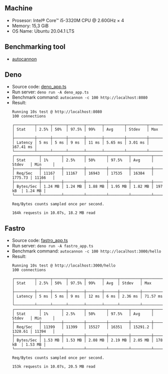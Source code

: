 ## Machine
- Prosesor: Intel® Core™ i5-3320M CPU @ 2.60GHz × 4
- Memory: 15,3 GiB 
- OS Name: Ubuntu 20.04.1 LTS

## Benchmarking tool
- [autocannon](https://www.npmjs.com/package/autocannon)

## Deno
- Source code: [deno_app.ts](deno_app.ts)
- Run server: `deno run -A deno_app.ts`
- Benchmark command: `autocannon -c 100 http://localhost:8080`
- Result:
    ```
    Running 10s test @ http://localhost:8080
    100 connections

    ┌─────────┬──────┬──────┬───────┬───────┬─────────┬─────────┬───────────┐
    │ Stat    │ 2.5% │ 50%  │ 97.5% │ 99%   │ Avg     │ Stdev   │ Max       │
    ├─────────┼──────┼──────┼───────┼───────┼─────────┼─────────┼───────────┤
    │ Latency │ 5 ms │ 5 ms │ 9 ms  │ 11 ms │ 5.65 ms │ 3.01 ms │ 167.41 ms │
    └─────────┴──────┴──────┴───────┴───────┴─────────┴─────────┴───────────┘
    ┌───────────┬─────────┬─────────┬─────────┬─────────┬─────────┬─────────┬─────────┐
    │ Stat      │ 1%      │ 2.5%    │ 50%     │ 97.5%   │ Avg     │ Stdev   │ Min     │
    ├───────────┼─────────┼─────────┼─────────┼─────────┼─────────┼─────────┼─────────┤
    │ Req/Sec   │ 11167   │ 11167   │ 16943   │ 17535   │ 16384   │ 1775.73 │ 11166   │
    ├───────────┼─────────┼─────────┼─────────┼─────────┼─────────┼─────────┼─────────┤
    │ Bytes/Sec │ 1.24 MB │ 1.24 MB │ 1.88 MB │ 1.95 MB │ 1.82 MB │ 197 kB  │ 1.24 MB │
    └───────────┴─────────┴─────────┴─────────┴─────────┴─────────┴─────────┴─────────┘

    Req/Bytes counts sampled once per second.

    164k requests in 10.07s, 18.2 MB read

    ```
## Fastro

- Source code: [fastro_app.ts](fastro_app.ts)
- Run server: `deno run -A fastro_app.ts`
- Benchmark command: `autocannon -c 100 http://localhost:3000/hello`
- Result:
    ```
    Running 10s test @ http://localhost:3000/hello
    100 connections

    ┌─────────┬──────┬──────┬───────┬───────┬──────┬─────────┬──────────┐
    │ Stat    │ 2.5% │ 50%  │ 97.5% │ 99%   │ Avg  │ Stdev   │ Max      │
    ├─────────┼──────┼──────┼───────┼───────┼──────┼─────────┼──────────┤
    │ Latency │ 5 ms │ 5 ms │ 9 ms  │ 12 ms │ 6 ms │ 2.36 ms │ 71.57 ms │
    └─────────┴──────┴──────┴───────┴───────┴──────┴─────────┴──────────┘
    ┌───────────┬─────────┬─────────┬─────────┬─────────┬─────────┬─────────┬─────────┐
    │ Stat      │ 1%      │ 2.5%    │ 50%     │ 97.5%   │ Avg     │ Stdev   │ Min     │
    ├───────────┼─────────┼─────────┼─────────┼─────────┼─────────┼─────────┼─────────┤
    │ Req/Sec   │ 11399   │ 11399   │ 15527   │ 16351   │ 15291.2 │ 1328.61 │ 11394   │
    ├───────────┼─────────┼─────────┼─────────┼─────────┼─────────┼─────────┼─────────┤
    │ Bytes/Sec │ 1.53 MB │ 1.53 MB │ 2.08 MB │ 2.19 MB │ 2.05 MB │ 178 kB  │ 1.53 MB │
    └───────────┴─────────┴─────────┴─────────┴─────────┴─────────┴─────────┴─────────┘

    Req/Bytes counts sampled once per second.

    153k requests in 10.07s, 20.5 MB read
    ```